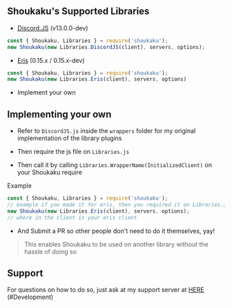 ## Shoukaku's Supported Libraries

* [Discord.JS](https://discord.js.org/#/) (v13.0.0-dev)

```js
const { Shoukaku, Libraries } = require('shoukaku');
new Shoukaku(new Libraries.DiscordJS(client), servers, options);
```

* [Eris](https://abal.moe/Eris/) (0.15.x / 0.15.x-dev)

```js
const { Shoukaku, Libraries } = require('shoukaku');
new Shoukaku(new Libraries.Eris(client), servers, options)
```

*   Implement your own 

## Implementing your own

* Refer to `DiscordJS.js` inside the `wrappers` folder for my original implementation of the library plugins

* Then require the js file on `Libraries.js`

* Then call it by calling `Libraries.WrapperName(InitializedClient)` on your Shoukaku require

Example
```js
const { Shoukaku, Libraries } = require('shoukaku');
// example if you made it for eris, then you required it on Libraries.JS with it's key being Eris
new Shoukaku(new Libraries.Eris(client), servers, options);
// where in the client is your eris client
```

* And Submit a PR so other people don't need to do it themselves, yay!

> This enables Shoukaku to be used on another library without the hassle of doing so

## Support

For questions on how to do so, just ask at my support server at [HERE](https://discord.gg/FVqbtGu) (#Development)
